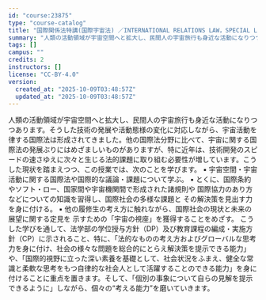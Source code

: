 ```yaml
---
id: "course:23875"
type: "course-catalog"
title: "国際関係法特講(国際宇宙法) ／INTERNATIONAL RELATIONS LAW，SPECIAL LECTURE"
summary: "人類の活動領域が宇宙空間へと拡大し、民間人の宇宙旅行も身近な活動になりつつあります。そうした技術の発展や活動態様の変化に対応しながら、宇宙活動を律する国際法は形成されてきました。他の国際法分野に比べて、宇宙に関する国際法の発展ぶりにはめざま…"
tags: []
campus: ""
credits: 2
instructors: []
license: "CC-BY-4.0"
version:
  created_at: "2025-10-09T03:48:57Z"
  updated_at: "2025-10-09T03:48:57Z"
---
```

人類の活動領域が宇宙空間へと拡大し、民間人の宇宙旅行も身近な活動になりつつあります。そうした技術の発展や活動態様の変化に対応しながら、宇宙活動を律する国際法は形成されてきました。他の国際法分野に比べて、宇宙に関する国際法の発展ぶりにはめざましいものがありますが、特に近年は、技術開発のスピードの速さゆえに次々と生じる法的課題に取り組む必要性が増しています。こうした現状を踏まえつつ、この授業では、次のことを学びます。 ▪ 宇宙空間・宇宙活動に関する国際法や国際的な議論・課題について学ぶ。 ▪ とくに、国際条約やソフト・ロー、国家間や宇宙機関間で形成された諸規則や 国際協力のあり方などについての知識を習得し、国際社会の多様な課題と その解決策を見出す力を身に付ける。 ▪ 他の履修生の考え方に触れながら、国際社会の現状と未来の展望に関する定見を 示すための「宇宙の視座」を獲得することをめざす。 こうした学びを通して、法学部の学位授与方針（DP）及び教育課程の編成・実施方針（CP）に示されること、特に、「法的なものの考え方およびグローバルな思考力を身に付け、社会の様々な問題を総合的にとらえ解決策を提示できる能力」や、「国際的視野に立った深い素養を基礎として、社会状況をふまえ、健全な常識と柔軟な思考をもつ自律的な社会人として活躍することのできる能力」を身に付けることに重点を置きます。そして、「個別の事象について自らの見解を提示できるように」しながら、個々の“考える能力”を磨いていきます。
